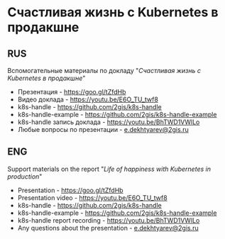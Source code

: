 # Счастливая жизнь с Kubernetes в продакшне

## RUS
Вспомогательные материалы по докладу "_Счастливая жизнь с Kubernetes в продакшне_"

- Презентация - https://goo.gl/tZfdHb
- Видео доклада - https://youtu.be/E6O_TU_twf8
- k8s-handle - https://github.com/2gis/k8s-handle
- k8s-handle-example - https://github.com/2gis/k8s-handle-example
- k8s-handle запись доклада - https://youtu.be/BhTWD1VWlLo
- Любые вопросы по презентации - e.dekhtyarev@2gis.ru

## ENG
Support materials on the report "_Life of happiness with Kubernetes in production_"

- Presentation - https://goo.gl/tZfdHb
- Presentation video - https://youtu.be/E6O_TU_twf8
- k8s-handle - https://github.com/2gis/k8s-handle
- k8s-handle-example - https://github.com/2gis/k8s-handle-example
- k8s-handle report recording - https://youtu.be/BhTWD1VWlLo
- Any questions about the presentation - e.dekhtyarev@2gis.ru
